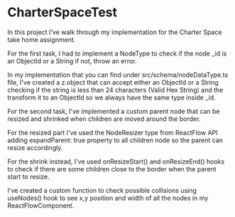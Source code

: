 # CharterSpaceTest 

In this project I've walk through my implementation for the Charter Space take home assignment.

For the first task, I had to implement a NodeType to check if the node _id is an ObjectId or a String if not, throw an error.

In my implementation that you can find under src/schema/nodeDataType.ts file, I've created a z.object that can accept either an ObjectId or a String checking if the string
is less than 24 characters (Valid Hex String) and the transform it to an ObjectId so we always have the same type inside _id.

For the second task, I've implemented a custom parent node that can be resized and shrinked when children are moved around the border.

For the resized part I've used the NodeResizer type from ReactFlow API adding expandParent: true property to all children node so the parent can resize accordingly.

For the shrink instead, I've used onResizeStart() and onResizeEnd() hooks to check if there are some children close to the border when the parent start to resize.

I've created a custom function to check possible collisions using useNodes() hook to see x,y position and width of all the nodes in my ReactFlowComponent.
